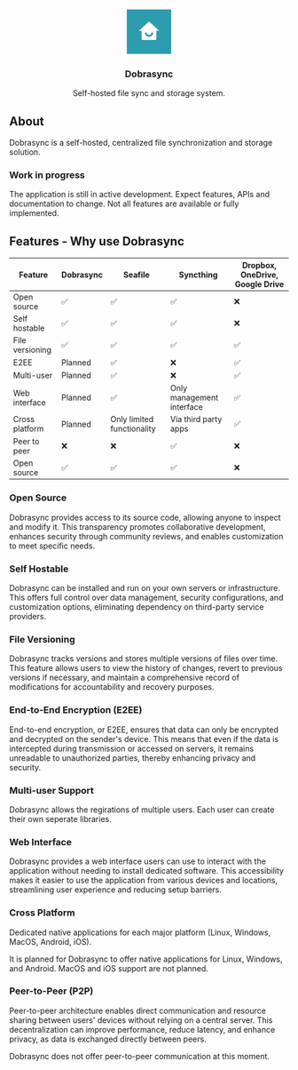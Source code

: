 <a id="readme-top"></a>

<!-- PROJECT LOGO -->
<br />
<div align="center">
  <img src="https://github.com/Dobrasync/.github/blob/main/docs/assets/logo.png" alt="Logo" width="80" height="80">

  <h3 align="center">Dobrasync</h3>

  <p align="center">
    Self-hosted file sync and storage system.
  </p>
</div>

## About

Dobrasync is a self-hosted, centralized file synchronization and storage solution.

### Work in progress

The application is still in active development. Expect features, APIs and documentation to change. Not all features are available or fully implemented.

## Features - Why use Dobrasync

| Feature | Dobrasync | Seafile | Syncthing | Dropbox, OneDrive, Google Drive |
|---|---|---|---|---|
| Open source | ✅ | ✅ | ✅ | ❌ |
| Self hostable | ✅ | ✅ | ✅ | ❌ |
| File versioning | ✅ | ✅ | ✅ | ✅ |
| E2EE | Planned | ✅ | ❌ | ✅ |
| Multi-user | Planned | ✅ | ❌ | ✅ |
| Web interface | Planned | ✅ | Only management interface | ✅ |
| Cross platform | Planned | Only limited functionality | Via third party apps | ✅ |
| Peer to peer | ❌ | ❌ | ✅ | ❌ |
| Open source | ✅ | ✅ | ✅ | ❌ |




### Open Source

Dobrasync provides access to its source code, allowing anyone to inspect and modify it. This transparency promotes collaborative development, enhances security through community reviews, and enables customization to meet specific needs.

### Self Hostable

Dobrasync can be installed and run on your own servers or infrastructure. This offers full control over data management, security configurations, and customization options, eliminating dependency on third-party service providers.

### File Versioning

Dobrasync tracks versions and stores multiple versions of files over time. This feature allows users to view the history of changes, revert to previous versions if necessary, and maintain a comprehensive record of modifications for accountability and recovery purposes.

### End-to-End Encryption (E2EE)

End-to-end encryption, or E2EE, ensures that data can only be encrypted and decrypted on the sender's device. This means that even if the data is intercepted during transmission or accessed on servers, it remains unreadable to unauthorized parties, thereby enhancing privacy and security.

### Multi-user Support

Dobrasync allows the regirations of multiple users. Each user can create their own seperate libraries.

### Web Interface

Dobrasync provides a web interface users can use to interact with the application without needing to install dedicated software. This accessibility makes it easier to use the application from various devices and locations, streamlining user experience and reducing setup barriers.

### Cross Platform

Dedicated native applications for each major platform (Linux, Windows, MacOS, Android, iOS).

It is planned for Dobrasync to offer native applications for Linux, Windows, and Android. MacOS and iOS support are not planned.

### Peer-to-Peer (P2P)

Peer-to-peer architecture enables direct communication and resource sharing between users' devices without relying on a central server. This decentralization can improve performance, reduce latency, and enhance privacy, as data is exchanged directly between peers. 

Dobrasync does not offer peer-to-peer communication at this moment.